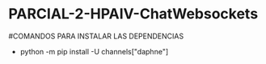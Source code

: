 # PARCIAL-2-HPAIV-ChatWebsockets

#COMANDOS PARA INSTALAR LAS DEPENDENCIAS

- python -m pip install -U channels["daphne"]
